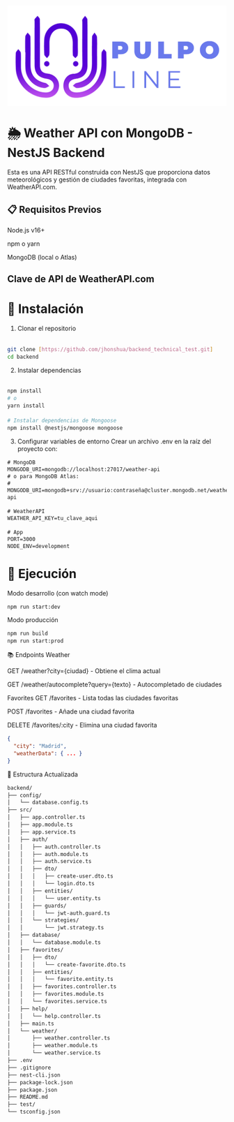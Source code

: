 ![Texto alternativo de la imagen](./assets/Logo-PulpoLine.png)

# 🌦️ Weather API con MongoDB - NestJS Backend
Esta es una API RESTful construida con NestJS que proporciona datos meteorológicos y gestión de ciudades favoritas, integrada con WeatherAPI.com.


## 📋 Requisitos Previos

Node.js v16+

npm o yarn

MongoDB (local o Atlas)

## Clave de API de WeatherAPI.com

# 🚀 Instalación

1. Clonar el repositorio

  ```bash

  git clone [https://github.com/jhonshua/backend_technical_test.git]
  cd backend

  ```

2. Instalar dependencias

 ```bash

npm install
# o
yarn install

# Instalar dependencias de Mongoose
npm install @nestjs/mongoose mongoose

  ```
3. Configurar variables de entorno
Crear un archivo .env en la raíz del proyecto con:

```env
# MongoDB
MONGODB_URI=mongodb://localhost:27017/weather-api
# o para MongoDB Atlas:
# MONGODB_URI=mongodb+srv://usuario:contraseña@cluster.mongodb.net/weather-api

# WeatherAPI
WEATHER_API_KEY=tu_clave_aqui

# App
PORT=3000
NODE_ENV=development

 ```

# 🏃 Ejecución
Modo desarrollo (con watch mode)

```bash
npm run start:dev

 ```

Modo producción

```bash
npm run build
npm run start:prod

 ```

 📚 Endpoints  Weather

GET /weather?city={ciudad} - Obtiene el clima actual

GET /weather/autocomplete?query={texto} - Autocompletado de ciudades

Favorites
GET /favorites - Lista todas las ciudades favoritas

POST /favorites - Añade una ciudad favorita

DELETE /favorites/:city - Elimina una ciudad favorita


```json
{
  "city": "Madrid",
  "weatherData": { ... }
}
 ```

 📂 Estructura Actualizada

 ```bash
backend/
├── config/
│   └── database.config.ts
├── src/
│   ├── app.controller.ts
│   ├── app.module.ts
│   ├── app.service.ts
│   ├── auth/
│   │   ├── auth.controller.ts
│   │   ├── auth.module.ts
│   │   ├── auth.service.ts
│   │   ├── dto/
│   │   │   ├── create-user.dto.ts
│   │   │   └── login.dto.ts
│   │   ├── entities/
│   │   │   └── user.entity.ts
│   │   ├── guards/
│   │   │   └── jwt-auth.guard.ts
│   │   └── strategies/
│   │       └── jwt.strategy.ts 
│   ├── database/
│   │   └── database.module.ts
│   ├── favorites/
│   │   ├── dto/
│   │   │   └── create-favorite.dto.ts
│   │   ├── entities/
│   │   │   └── favorite.entity.ts
│   │   ├── favorites.controller.ts
│   │   ├── favorites.module.ts
│   │   └── favorites.service.ts
│   ├── help/
│   │   └── help.controller.ts
│   ├── main.ts
│   └── weather/
│       ├── weather.controller.ts
│       ├── weather.module.ts
│       └── weather.service.ts
├── .env
├── .gitignore
├── nest-cli.json
├── package-lock.json
├── package.json
├── README.md
├── test/
└── tsconfig.json
 ```

